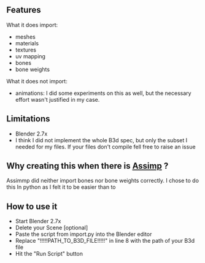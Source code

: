 ## Features

What it does import:
 - meshes
 - materials
 - textures
 - uv mapping
 - bones
 - bone weights

What it does not import:
 - animations: I did some experiments on this as well, but the necessary effort wasn't justified in my case.
 
## Limitations
 - Blender 2.7x
 - I think I did not implement the whole B3d spec, but only the subset I needed for my files. If your files don't compile fell free to raise an issue
 
 
## Why creating this when there is [Assimp](http://www.assimp.org/) ?
Assimmp did neither import bones nor bone weights correctly. I chose to do this In python as I felt it to be easier than to 

## How to use it
 - Start Blender 2.7x
 - Delete your Scene [optional]
 - Paste the script from import.py into the Blender editor
 - Replace "!!!!!PATH_TO_B3D_FILE!!!!!" in line 8 with the path of your B3d file
 - Hit the "Run Script" button
